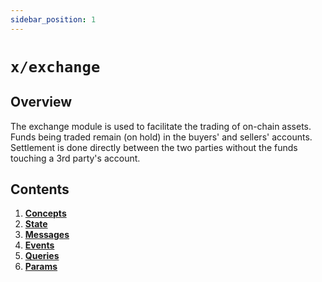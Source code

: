 ```yaml
---
sidebar_position: 1
---
```


# `x/exchange`

## Overview

The exchange module is used to facilitate the trading of on-chain assets.
Funds being traded remain (on hold) in the buyers' and sellers' accounts.
Settlement is done directly between the two parties without the funds touching a 3rd party's account.

## Contents

1. **[Concepts](01_concepts.md)**
2. **[State](02_state.md)**
3. **[Messages](03_messages.md)**
4. **[Events](04_events.md)**
5. **[Queries](05_queries.md)**
6. **[Params](06_params.md)**
